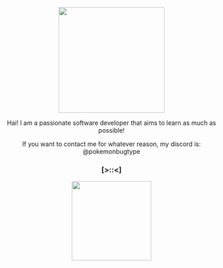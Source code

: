 <p align="center"><img width="240" src="https://78.media.tumblr.com/d370c9a207ba32dfebb8ee2963c59c0d/tumblr_p5wsa4UOHp1x7088uo1_100.gif" /></p>
<p align="center">Hai! I am a passionate software developer that aims to learn as much as possible!</p>
<p align="center">If you want to contact me for whatever reason, my discord is: @pokemonbugtype  </p>

### <p align="center">[>::<]</p>

<div style="text-align:center;">
  <img height="180em"  src="https://github-readme-stats.vercel.app/api/top-langs/?username=fishscaley&layout=compact&langs_count=8&theme=merko"/>
</div>

